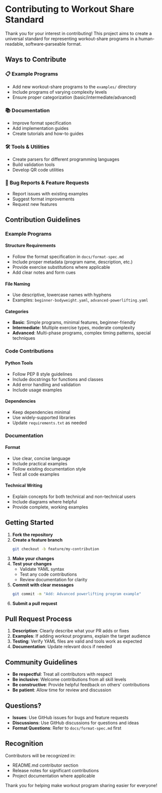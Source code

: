 # Contributing to Workout Share Standard

Thank you for your interest in contributing! This project aims to create a universal standard for representing workout-share programs in a human-readable, software-parseable format.

## Ways to Contribute

### 📋 Example Programs
- Add new workout-share programs to the `examples/` directory
- Include programs of varying complexity levels
- Ensure proper categorization (basic/intermediate/advanced)

### 📚 Documentation
- Improve format specification
- Add implementation guides
- Create tutorials and how-to guides

### 🛠️ Tools & Utilities
- Create parsers for different programming languages
- Build validation tools
- Develop QR code utilities

### 🐛 Bug Reports & Feature Requests
- Report issues with existing examples
- Suggest format improvements
- Request new features

## Contribution Guidelines

### Example Programs

#### Structure Requirements
- Follow the format specification in `docs/format-spec.md`
- Include proper metadata (program name, description, etc.)
- Provide exercise substitutions where applicable
- Add clear notes and form cues

#### File Naming
- Use descriptive, lowercase names with hyphens
- Examples: `beginner-bodyweight.yaml`, `advanced-powerlifting.yaml`

#### Categories
- **Basic**: Simple programs, minimal features, beginner-friendly
- **Intermediate**: Multiple exercise types, moderate complexity
- **Advanced**: Multi-phase programs, complex timing patterns, special techniques

### Code Contributions

#### Python Tools
- Follow PEP 8 style guidelines
- Include docstrings for functions and classes
- Add error handling and validation
- Include usage examples

#### Dependencies
- Keep dependencies minimal
- Use widely-supported libraries
- Update `requirements.txt` as needed

### Documentation

#### Format
- Use clear, concise language
- Include practical examples
- Follow existing documentation style
- Test all code examples

#### Technical Writing
- Explain concepts for both technical and non-technical users
- Include diagrams where helpful
- Provide complete, working examples

## Getting Started

1. **Fork the repository**
2. **Create a feature branch**
   ```bash
   git checkout -b feature/my-contribution
   ```
3. **Make your changes**
4. **Test your changes**
   - Validate YAML syntax
   - Test any code contributions
   - Review documentation for clarity
5. **Commit with clear messages**
   ```bash
   git commit -m "Add: Advanced powerlifting program example"
   ```
6. **Submit a pull request**

## Pull Request Process

1. **Description**: Clearly describe what your PR adds or fixes
2. **Examples**: If adding workout programs, explain the target audience
3. **Testing**: Verify YAML files are valid and tools work as expected
4. **Documentation**: Update relevant docs if needed

## Community Guidelines

- **Be respectful**: Treat all contributors with respect
- **Be inclusive**: Welcome contributions from all skill levels
- **Be constructive**: Provide helpful feedback on others' contributions
- **Be patient**: Allow time for review and discussion

## Questions?

- **Issues**: Use GitHub issues for bugs and feature requests
- **Discussions**: Use GitHub discussions for questions and ideas
- **Format Questions**: Refer to `docs/format-spec.md` first

## Recognition

Contributors will be recognized in:
- README.md contributor section
- Release notes for significant contributions
- Project documentation where applicable

Thank you for helping make workout program sharing easier for everyone!
